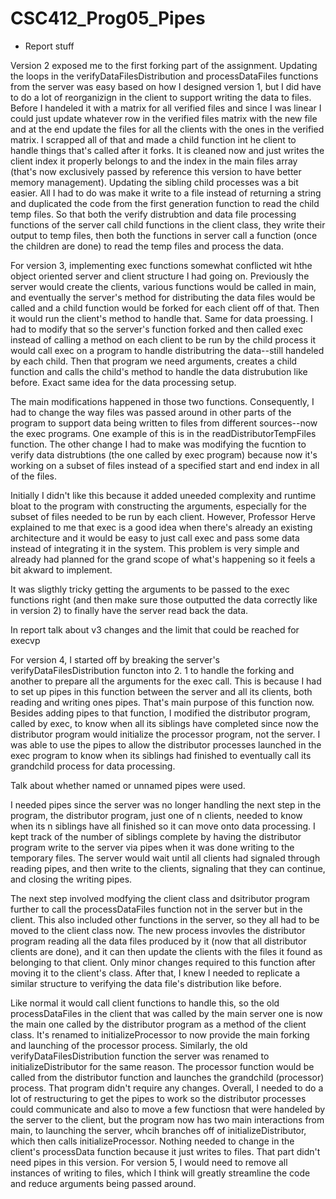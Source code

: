 # CSC412_Prog05_Pipes
 
- Report stuff

Version 2 exposed me to the first forking part of the assignment.
Updating the loops in the verifyDataFilesDistribution and processDataFiles functions
from the server was easy based on how I designed version 1, but I did have to do a lot of
reorganizign in the client to support writing the data to files.
Before I handeled it with a matrix for all verified files and since I was linear I could just update whatever row in the verified files matrix with the new file and at the
end update the files for all the clients with the ones in the verified matrix.
I scrapped all of that and made a child function int he client to handle things
that's called after it forks. It is cleaned now and just writes the client index it properly belongs to and the index in the main files array (that's now exclusively passed by reference this version to have better memory management). Updating the sibling child processes was a bit easier. All I had to do was make it write to a file instead of returning a string and duplicated the code from the first generation function to read the child temp files. So that both the verify distrubtion and data file processing functions of the server call child functions in the client class, they write their output to temp files, then both the functions in server call a function (once the children are done) to read the temp files and process the data.

For version 3, implementing exec functions somewhat conflicted wit hthe object oriented server and client structure I had going on.
Previously the server would create the clients, various functions would be called in main, and eventually the server's method for distributing the data
files would be called and a child function would be forked for each client off of that. Then it would run the client's method to handle that. Same for data
proessing. I had to modify that so the server's function forked and then called exec instead of calling a method on each client to be run by the child process
it would call exec on a program to handle distributring the data--still handeled by each child. Then that program we need arguments, creates a child function
and calls the child's method to handle the data distrubution like before. Exact same idea for the data processing setup. 

The main modifications happened in those two functions. Consequently, I had to change the way files was passed around in other parts of the program to support data being written to files from different sources--now the exec programs. One example of this is in the readDistributorTempFiles function. The other change I had to make was modifying the fucntion to verify data distrubtions (the one called by exec program) because now it's working on a subset of files instead of a specified start and end index in all of the files.

Initially I didn't like this because it added uneeded complexity and runtime bloat to the program with constructing the arguments, especially for the subset of files
needed to be run by each client. However, Professor Herve explained to me that exec is a good idea when there's already an existing architecture and it would be
easy to just call exec and pass some data instead of integrating it in the system. This problem is very simple and already had planned for the grand scope
of what's happening so it feels a bit akward to implement. 

It was sligthly tricky getting the arguments to be passed to the exec functions right (and then make sure those outputted the data correctly like in version 2) to finally have the server read back the data. 

In report talk about v3 changes and the limit that could be reached for execvp

For version 4, I started off by breaking the server's verifyDataFilesDistribution functon into 2. 1 to handle the forking and another to prepare all the arguments for the exec call. This is because I had to set up pipes in this function between the server and all its clients, both reading and writing ones pipes. That's main purpose of this function now. Besides adding pipes to that function, I modified the distributor program, called by exec, to know when all its siblings have completed since now the distributor program would initialize the processor program, not the server. I was able to use the pipes to allow the distributor processes launched in the exec program to know when its siblings had finished to eventually call its grandchild process for data processing.

Talk about whether named or unnamed pipes were used.

I needed pipes since the server was no longer handling the next step in the program, the distributor program, just one of n clients, needed to know when its n siblings have all finished so it can move onto data processing. I kept track of the number of siblings complete by having the distributor program write to the server via pipes when it was done writing to the temporary files. The server would wait until all clients had signaled through reading pipes, and then write to the clients, signaling that they can continue, and closing the writing pipes. 

The next step involved modfying the client class and dsitributor program further to call the processDataFiles function not in the server but in the client. This also included other functions in the server, so they all had to be moved to the client class now. The new process invovles the distributor program reading all the data files produced by it (now that all distributor clients are done), and it can then update the clients with the files it found as belonging to that client. Only minor changes required to this function after moving it to the client's class. After that, I knew I needed to replicate a similar structure to verifying the data file's distribution like before.

Like normal it would call client functions to handle this, so the old processDataFiles in the client that was called by the main server one is now the main one called by the distributor program as a method of the client class. It's renamed to initializeProcessor to now provide the main forking and launching of the processor process. Similarly, the old verifyDataFilesDistribution function the server was renamed to initializeDistributor for the same reason. The processor function would be called from the distributor function and launches the grandchild (processor) process. That program didn't require any changes. Overall, I needed to do a lot of restructuring to get the pipes to work so the distributor processes could communicate and also to move a few functiosn that were handeled by the server to the client, but the program now has two main interactions from main, to launching the server, whcih branches off of initializeDistributor, which then calls initializeProcessor. Nothing needed to change in the client's processData function because it just writes to files. That part didn't need pipes in this version. For version 5, I would need to remove all instances of writing to files, which I think will greatly streamline the code and reduce arguments being passed around.